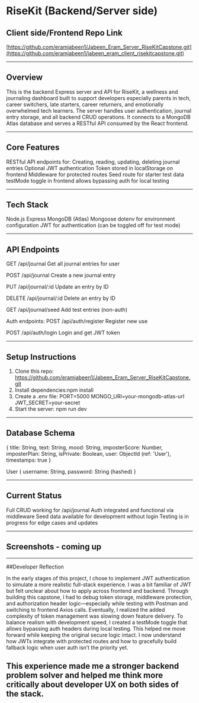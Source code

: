 # RiseKit (Backend/Server side)

## Client side/Frontend Repo Link 
[https://github.com/eramjabeen1/Jabeen_Eram_Server_RiseKitCapstone.git](https://github.com/eramjabeen1/jabeen_eram_client_risekitcapstone.git)

---

## Overview

This is the backend Express server and API for RiseKit, a wellness and journaling dashboard built to support developers especially parents in tech, career switchers, late starters, career returners, and emotionally overwhelmed tech learners.
The server handles user authentication, journal entry storage, and all backend CRUD operations. It connects to a MongoDB Atlas database and serves a RESTful API consumed by the React frontend.


---
## Core Features
RESTful API endpoints for:
Creating, reading, updating, deleting journal entries
Optional JWT authentication
Token stored in localStorage on frontend
Middleware for protected routes
Seed route for starter test data
testMode toggle in frontend allows bypassing auth for local testing

---
## Tech Stack
Node.js
Express
MongoDB (Atlas)
Mongoose
dotenv for environment configuration
JWT for authentication (can be toggled off for test mode)

---
## API Endpoints
GET
/api/journal
Get all journal entries for user

POST
/api/journal
Create a new journal entry

PUT
/api/journal/:id
Update an entry by ID

DELETE
/api/journal/:id
Delete an entry by ID

GET
/api/journal/seed
Add test entries (non-auth)

Auth endpoints:
POST
/api/auth/register
Register new use

POST
/api/auth/login
Login and get JWT token

---
## Setup Instructions
1. Clone this repo: https://github.com/eramjabeen1/Jabeen_Eram_Server_RiseKitCapstone.git
2. Install dependencies:npm install
3. Create a .env file: PORT=5000 MONGO_URI=your-mongodb-atlas-url
  JWT_SECRET=your-secret
4. Start the server: npm run dev
---

## Database Schema
{
  title: String,
  text: String,
  mood: String,
  imposterScore: Number,
  imposterPlan: String,
  isPrivate: Boolean,
  user: ObjectId (ref: 'User'),
  timestamps: true
}

User
{
  username: String,
  password: String (hashed)
}

---

## Current Status
Full CRUD working for /api/journal
Auth integrated and functional via middleware
Seed data available for development without login
Testing is in progress for edge cases and updates

---
## Screenshots - coming up 
---
##Developer Reflection

In the early stages of this project, I chose to implement JWT authentication to simulate a more realistic full-stack experience. I was a bit familiar of JWT but felt unclear about how to apply across frontend and backend. Through building this capstone, I had to debug token storage, middleware protection, and authorization header logic—especially while testing with Postman and switching to frontend Axios calls.
Eventually, I realized the added complexity of token management was slowing down feature delivery. To balance realism with development speed, I created a testMode toggle that allows bypassing auth headers during local testing. This helped me move forward while keeping the original secure logic intact. I now understand how JWTs integrate with protected routes and how to gracefully build fallback logic when user auth isn’t the priority yet.

This experience made me a stronger backend problem solver and helped me think more critically about developer UX on both sides of the stack.
---
